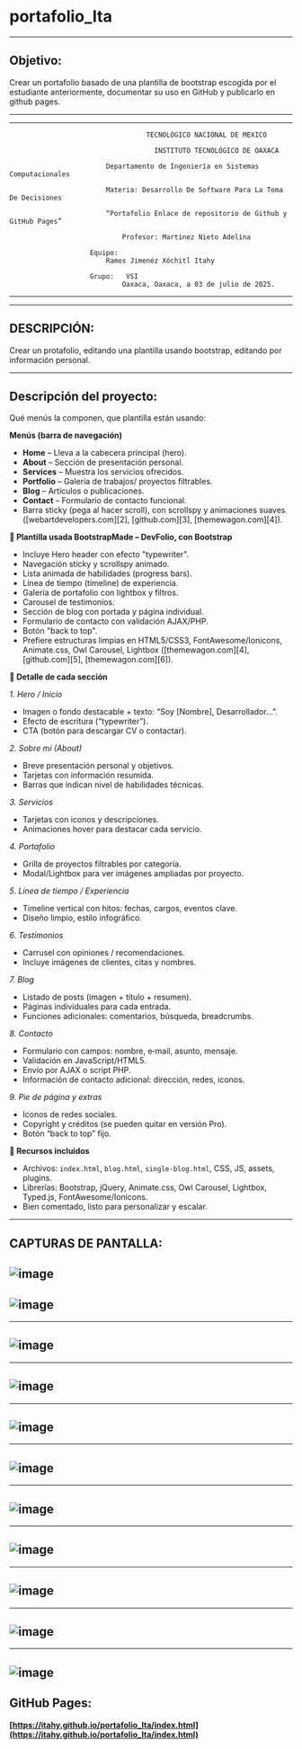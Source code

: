 # portafolio_Ita
-----------------------------------------------------------------------------------------------------------------------------------------------------------------------------------
Objetivo: 
-----------------------------------------------------------------------------------------------------------------------------------------------------------------------------------
Crear un portafolio basado de una plantilla de bootstrap escogida  por el estudiante anteriormente, documentar su uso en GitHub y publicarlo en github pages.

---------------------------------------------------------------------------------------------------------------------------------------------------------------------------------
---------------------------------------------------------------------------------------------------------------------------------------------------------------------------------

	                                  TECNOLÓGICO NACIONAL DE MEXICO
                  
                               			INSTITUTO TECNOLÓGICO DE OAXACA			
                  
                  			Departamento de Ingeniería en Sistemas Computacionales
                  
                  			Materia: Desarrollo De Software Para La Toma De Decisiones
                     
                  			“Portafolio Enlace de repositorio de Github y GitHub Pages”
                  
                  				Profesor: Martinez Nieto Adelina
                  	
                  		Equipo: 
                  			Ramos Jimenéz Xóchitl Itahy
                     
                  		Grupo:   VSI
                  				Oaxaca, Oaxaca, a 03 de julio de 2025.

---------------------------------------------------------------------------------------------------------------------------------------------------------------------------------
---------------------------------------------------------------------------------------------------------------------------------------------------------------------------------
DESCRIPCIÓN: 
---------------------------------------------------------------------------------------------------------------------------------------------------------------------------------
Crear un protafolio, editando una plantilla usando bootstrap, editando por información personal.

---------------------------------------------------------------------------------------------------------------------------------------------------------------------------------
Descripción del proyecto:
---------------------------------------------------------------------------------------------------------------------------------------------------------------------------------
Qué menús la componen, que plantilla están usando: 

**Menús (barra de navegación)**

* **Home** – Lleva a la cabecera principal (hero).
* **About** – Sección de presentación personal.
* **Services** – Muestra los servicios ofrecidos.
* **Portfolio** – Galería de trabajos/ proyectos filtrables.
* **Blog** – Artículos o publicaciones.
* **Contact** – Formulario de contacto funcional.
* Barra sticky (pega al hacer scroll), con scrollspy y animaciones suaves ([webartdevelopers.com][2], [github.com][3], [themewagon.com][4]).

**📄 Plantilla usada BootstrapMade – DevFolio, con Bootstrap**

  * Incluye Hero header con efecto "typewriter".
  * Navegación sticky y scrollspy animado.
  * Lista animada de habilidades (progress bars).
  * Línea de tiempo (timeline) de experiencia.
  * Galería de portafolio con lightbox y filtros.
  * Carousel de testimonios.
  * Sección de blog con portada y página individual.
  * Formulario de contacto con validación AJAX/PHP.
  * Botón "back to top".
  * Prefiere estructuras limpias en HTML5/CSS3, FontAwesome/Ionicons, Animate.css, Owl Carousel, Lightbox ([themewagon.com][4], [github.com][5], [themewagon.com][6]).

**🧩 Detalle de cada sección**

*1. Hero / Inicio*

* Imagen o fondo destacable + texto: “Soy \[Nombre], Desarrollador…”.
* Efecto de escritura (“typewriter”).
* CTA (botón para descargar CV o contactar).

*2. Sobre mí (About)*

* Breve presentación personal y objetivos.
* Tarjetas con información resumida.
* Barras que indican nivel de habilidades técnicas.

*3. Servicios*

* Tarjetas con iconos y descripciones.
* Animaciones hover para destacar cada servicio.

*4. Portafolio*

* Grilla de proyectos filtrables por categoría.
* Modal/Lightbox para ver imágenes ampliadas por proyecto.

*5. Línea de tiempo / Experiencia*

* Timeline vertical con hitos: fechas, cargos, eventos clave.
* Diseño limpio, estilo infográfico.

*6. Testimonios*

* Carrusel con opiniones / recomendaciones.
* Incluye imágenes de clientes, citas y nombres.

*7. Blog*

* Listado de posts (imagen + título + resumen).
* Páginas individuales para cada entrada.
* Funciones adicionales: comentarios, búsqueda, breadcrumbs.

*8. Contacto*

* Formulario con campos: nombre, e‑mail, asunto, mensaje.
* Validación en JavaScript/HTML5.
* Envío por AJAX o script PHP.
* Información de contacto adicional: dirección, redes, iconos.

*9. Pie de página y extras*

* Iconos de redes sociales.
* Copyright y créditos (se pueden quitar en versión Pro).
* Botón “back to top” fijo.

**🚀 Recursos incluidos**

* Archivos: `index.html`, `blog.html`, `single-blog.html`, CSS, JS, assets, plugins.
* Librerías: Bootstrap, jQuery, Animate.css, Owl Carousel, Lightbox, Typed.js, FontAwesome/Ionicons.
* Bien comentado, listo para personalizar y escalar.

--------------------------------------------------------------------------------------------------------------------------------------------------------------------------------
CAPTURAS DE PANTALLA: 
--------------------------------------------------------------------------------------------------------------------------------------------------------------------------------

![image](https://github.com/user-attachments/assets/c8eed2da-f45a-415b-8c93-a6b2986de4d5)
----------------------------------------------------------------------------------------------------------------------------------------------------------------------------------------------------------------------------------------------------------------------------------------------------------------------------------------------------------------
![image](https://github.com/user-attachments/assets/8825a34e-e279-4652-bca2-fed8a60b0b1e)
--------------------------------------------------------------------------------------------------------------------------------------------------------------------------------
--------------------------------------------------------------------------------------------------------------------------------------------------------------------------------
![image](https://github.com/user-attachments/assets/be44eab3-748f-4a56-a5be-14aa170c467d)
--------------------------------------------------------------------------------------------------------------------------------------------------------------------------------
--------------------------------------------------------------------------------------------------------------------------------------------------------------------------------
![image](https://github.com/user-attachments/assets/e999d03f-996a-4659-afbc-e89010318f60)
--------------------------------------------------------------------------------------------------------------------------------------------------------------------------------
--------------------------------------------------------------------------------------------------------------------------------------------------------------------------------
![image](https://github.com/user-attachments/assets/8fbfd652-9844-4cc7-89f2-2bdc2cc89c8a)
--------------------------------------------------------------------------------------------------------------------------------------------------------------------------------
--------------------------------------------------------------------------------------------------------------------------------------------------------------------------------
![image](https://github.com/user-attachments/assets/465a2ded-7f16-406a-8e6e-7cff44f18f8f)
--------------------------------------------------------------------------------------------------------------------------------------------------------------------------------
--------------------------------------------------------------------------------------------------------------------------------------------------------------------------------
![image](https://github.com/user-attachments/assets/6c40b311-1c5a-4200-a91b-3a3b70fe2d31)
--------------------------------------------------------------------------------------------------------------------------------------------------------------------------------
--------------------------------------------------------------------------------------------------------------------------------------------------------------------------------
![image](https://github.com/user-attachments/assets/2904a2c7-ae3f-4ff4-bb9a-b259491e1152)
--------------------------------------------------------------------------------------------------------------------------------------------------------------------------------
--------------------------------------------------------------------------------------------------------------------------------------------------------------------------------
![image](https://github.com/user-attachments/assets/e75689dc-bc6c-4d8f-a669-e183c9b2d163)
--------------------------------------------------------------------------------------------------------------------------------------------------------------------------------
--------------------------------------------------------------------------------------------------------------------------------------------------------------------------------
![image](https://github.com/user-attachments/assets/3971064b-067e-44c1-add1-76b1b63c8023)
--------------------------------------------------------------------------------------------------------------------------------------------------------------------------------
--------------------------------------------------------------------------------------------------------------------------------------------------------------------------------
![image](https://github.com/user-attachments/assets/2a754614-d0d5-4701-8cde-7e344cb5dd0f)
--------------------------------------------------------------------------------------------------------------------------------------------------------------------------------

GitHub Pages: 
--------------------------------------------------------------------------------------------------------------------------------------------------------------------------------
**[https://itahy.github.io/portafolio_Ita/index.html](https://itahy.github.io/portafolio_Ita/index.html)**










